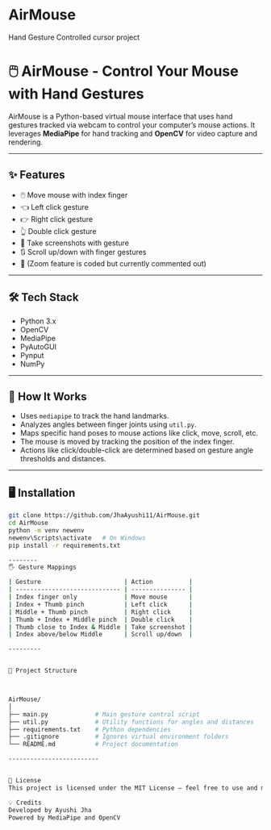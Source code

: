# AirMouse
Hand Gesture Controlled cursor project
# 🖱️ AirMouse - Control Your Mouse with Hand Gestures

AirMouse is a Python-based virtual mouse interface that uses hand gestures tracked via webcam to control your computer’s mouse actions. It leverages **MediaPipe** for hand tracking and **OpenCV** for video capture and rendering.

---

## ✨ Features

- 🖱️ Move mouse with index finger
- 👈 Left click gesture
- 👉 Right click gesture
- 👆 Double click gesture
- 📸 Take screenshots with gesture
- 🔃 Scroll up/down with finger gestures
- 🚫 (Zoom feature is coded but currently commented out)

---


## 🛠️ Tech Stack

- Python 3.x
- OpenCV
- MediaPipe
- PyAutoGUI
- Pynput
- NumPy

---

## 🧠 How It Works

- Uses `mediapipe` to track the hand landmarks.
- Analyzes angles between finger joints using `util.py`.
- Maps specific hand poses to mouse actions like click, move, scroll, etc.
- The mouse is moved by tracking the position of the index finger.
- Actions like click/double-click are determined based on gesture angle thresholds and distances.

---

## 🖥️ Installation

```bash
git clone https://github.com/JhaAyushi11/AirMouse.git
cd AirMouse
python -m venv newenv
newenv\Scripts\activate   # On Windows
pip install -r requirements.txt

--------
🖐️ Gesture Mappings

| Gesture                       | Action          |
| ----------------------------- | --------------- |
| Index finger only             | Move mouse      |
| Index + Thumb pinch           | Left click      |
| Middle + Thumb pinch          | Right click     |
| Thumb + Index + Middle pinch  | Double click    |
| Thumb close to Index & Middle | Take screenshot |
| Index above/below Middle      | Scroll up/down  |

---------


📁 Project Structure



AirMouse/
│
├── main.py             # Main gesture control script
├── util.py             # Utility functions for angles and distances
├── requirements.txt    # Python dependencies
├── .gitignore          # Ignores virtual environment folders
└── README.md           # Project documentation

-------------------------


📄 License
This project is licensed under the MIT License – feel free to use and modify it.

💡 Credits
Developed by Ayushi Jha
Powered by MediaPipe and OpenCV
